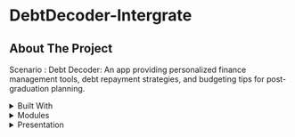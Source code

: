 # DebtDecoder-Intergrate

## About The Project

Scenario : Debt Decoder: An app providing personalized finance management tools, debt repayment strategies, and budgeting tips for post-graduation planning.

<details>

<summary>Built With</summary>

- Kotlin
- Firebase
- Android Studio
  
</details>

<details>

<summary>Modules</summary>

![image](https://github.com/user-attachments/assets/8bdd12af-eb15-4329-b710-c8571b9d490b)


- Login/Register/Forget Password
- Track Income
- Manage Expense
- Manage Debt
- Education Resources

</details>

<details>

<summary>Presentation</summary>

![Login and SignUP](https://github.com/user-attachments/assets/7ece9e37-df21-442e-9308-7019d635607d)
![Forget Password and My Account](https://github.com/user-attachments/assets/3a59d9cd-635e-4a50-aa57-ad9f4d6076da)

</details>

